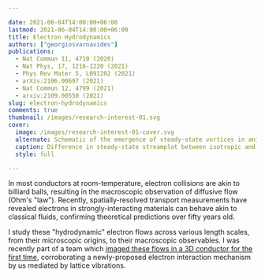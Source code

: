 ```yaml
---

date: 2021-06-04T14:00:00+06:00
lastmod: 2021-06-04T14:00:00+06:00
title: Electron Hydrodynamics
authors: ["georgiosvarnavides"]
publications:
  - Nat Commun 11, 4710 (2020)
  - Nat Phys, 17, 1216-1220 (2021)
  - Phys Rev Mater 5, L091202 (2021)
  - arXiv:2106.00697 (2021)
  - Nat Commun 12, 4799 (2021)
  - arxiv:2109.00550 (2021)
slug: electron-hydrodynamics
comments: true
thumbnail: /images/research-interest-01.svg
cover:
  image: /images/research-interest-01-cover.svg
  alternate: Schematic of the emergence of steady-state vortices in anisotropic hydrodynamic flow
  caption: Difference in steady-state streamplot between isotropic and square-symmetry viscosity tensors in a corbino disk geometry, highlighting the emergence of steady-state vortices 
  style: full

---
```


In most conductors at room-temperature, electron collisions are akin to billiard balls, resulting in the macroscopic observation of diffusive flow (Ohm's "law").
Recently, spatially-resolved transport measurements have revealed electrons in strongly-interacting materials can behave akin to classical fluids, confirming theoretical predictions over fifty years old.

I study these "hydrodynamic" electron flows across various length scales, from their microscopic origins, to their macroscopic observables.
I was recently part of a team which [imaged these flows in a 3D conductor for the first time](https://www.seas.harvard.edu/news/2021/09/first-glimpse-hydrodynamic-electron-flow-3d-materials), corroborating a newly-proposed electron interaction mechanism by us mediated by lattice vibrations.
